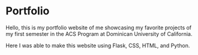 # Portfolio
Hello, this is my portfolio website of me showcasing my favorite projects 
of my first semester in the ACS Program at Dominican University of California.

Here I was able to make this website using Flask, CSS, HTML, and Python.
